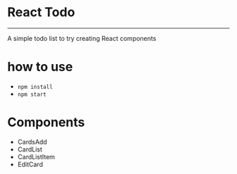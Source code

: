# React Todo
-------
A simple todo list to try creating React components
# how to use
* `npm install`
* `npm start`

# Components
- CardsAdd
- CardList
- CardListItem
- EditCard 
